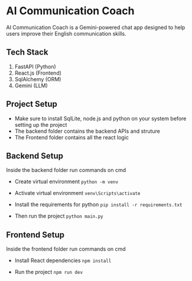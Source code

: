 # AI Communication Coach
AI Communication Coach is a Gemini-powered chat app designed to help users improve their English communication skills.


## Tech Stack
1) FastAPI (Python)
2) React.js (Frontend)
3) SqlAlchemy (ORM)
4) Gemini (LLM)

## Project Setup
- Make sure to install SqlLite, node.js and python on your system before setting up the project  
- The backend folder contains the backend APIs and struture
- The Frontend folder contains all the react logic

## Backend Setup
Inside the backend folder run commands on cmd

- Create virtual environment
`python -m venv`

- Activate virtual environment
`venv\Scripts\activate`

- Install the requirements for python
`pip install -r requirements.txt`

- Then run the project
`python main.py`

## Frontend Setup
Inside the frontend folder run commands on cmd

- Install React dependencies
`npm install`

- Run the project
`npm run dev`
